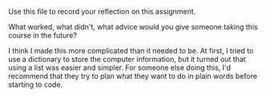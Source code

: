 Use this file to record your reflection on this assignment. 

What worked, what didn't, what advice would you give someone taking this course in the future?

I think I made this more complicated than it needed to be. At first, I tried to use a dictionary to store the computer information, but it turned out that using a list was easier and simpler. For someone else doing this, I'd recommend that they try to plan what they want to do in plain words before starting to code. 